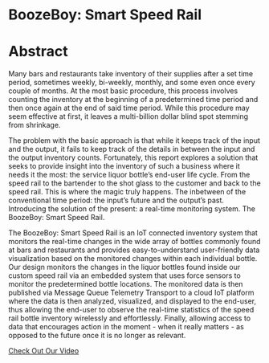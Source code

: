 # BoozeBoy: Smart Speed Rail

# Abstract
Many bars and restaurants take inventory of their supplies after a set time period, sometimes weekly, bi-weekly, monthly, and some even once every couple of months. At the most basic procedure, this process involves counting the inventory at the beginning of a predetermined time period and then once again at the end of said time period. While this procedure may seem effective at first, it leaves a multi-billion dollar blind spot stemming from shrinkage. 

The problem with the basic approach is that while it keeps track of the input and the output, it fails to keep track of the details in between the input and the output inventory counts. Fortunately, this report explores a solution that seeks to provide insight into the inventory of such a business where it needs it the most: the service liquor bottle’s end-user life cycle. From the speed rail to the bartender to the shot glass to the customer and back to the speed rail. This is where the magic truly happens. The inbetween of the conventional time period: the input’s future and the output’s past. Introducing the solution of the present: a real-time monitoring system. The BoozeBoy: Smart Speed Rail.

The BoozeBoy: Smart Speed Rail is an IoT connected inventory system that monitors the real-time changes in the wide array of bottles commonly found at bars and restaurants and provides easy-to-understand user-friendly data visualization based on the monitored changes within each individual bottle. Our design monitors the changes in the liquor bottles found inside our custom speed rail via an embedded system that uses force sensors to monitor the predetermined bottle locations. The monitored data is then published via Message Queue Telemetry Transport to a cloud IoT platform where the data is then analyzed, visualized, and displayed to the end-user, thus allowing the end-user to observe the real-time statistics of the speed rail bottle inventory wirelessly and effortlessly. Finally, allowing access to data that encourages action in the moment - when it really matters - as opposed to the future once it is no longer as relevant. 

[Check Out Our Video](https://youtu.be/MDr-B3YPVlg)

